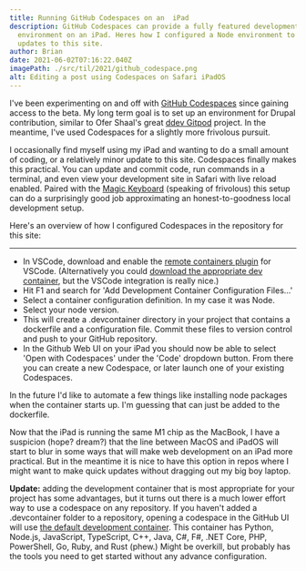 ```yaml
---
title: Running GitHub Codespaces on an  iPad
description: GitHub Codespaces can provide a fully featured development
  environment on an iPad. Heres how I configured a Node environment to make
  updates to this site.
author: Brian
date: 2021-06-02T07:16:22.040Z
imagePath: ./src/til/2021/github_codespace.png
alt: Editing a post using Codespaces on Safari iPadOS
---
```

I've been experimenting on and off with [GitHub Codespaces](https://github.com/features/codespaces) since gaining access to the beta. My long term goal is to set up an environment for Drupal contribution, similar to Ofer Shaal's great [ddev Gitpod](https://github.com/shaal/ddev-gitpod) project. In the meantime, I've used Codespaces for a slightly more frivolous pursuit.

I occasionally find myself using my iPad and wanting to do a small amount of coding, or a relatively minor update to this site. Codespaces finally makes this practical. You can update and commit code, run commands in a terminal, and even view your development site in Safari with live reload enabled. Paired with the [Magic Keyboard](https://www.apple.com/shop/product/MXQT2LL/A/magic-keyboard-for-ipad-pro-11-inch-3rd-generation-and-ipad-air-4th-generation-us-english-black) (speaking of frivolous) this setup can do a surprisingly good job approximating an honest-to-goodness local development setup.

Here's an overview of how I configured Codespaces in the repository for this site:

---

* In VSCode, download and enable the [remote containers plugin](https://marketplace.visualstudio.com/items?itemName=ms-vscode-remote.remote-containers) for VSCode. (Alternatively you could [download the appropriate dev container](https://github.com/microsoft/vscode-dev-containers/tree/main/containers), but the VSCode integration is really nice.)
* Hit F1 and search for 'Add Development Container Configuration Files...'
* Select a container configuration definition. In my case it was Node.
* Select your node version.
* This will create a .devcontainer directory in your project that contains a dockerfile and a configuration file. Commit these files to version control and push to your GitHub repository.
* In the Github Web UI on your iPad you should now be able to select 'Open with Codespaces' under the 'Code' dropdown button. From there you can create a new Codespace, or later launch one of your existing Codespaces.

In the future I'd like to automate a few things like installing node packages when the container starts up. I'm guessing that can just be added to the dockerfile.

Now that the iPad is running the same M1 chip as the MacBook, I have a suspicion (hope? dream?) that the line between MacOS and iPadOS will start to blur in some ways that will make web development on an iPad more practical. But in the meantime it is nice to have this option in repos where I might want to make quick updates without dragging out my big boy laptop.

**Update:** adding the development container that is most appropriate for your project has some advantages, but it turns out there is a much lower effort way to use a codespace on any repository. If you haven't added a .devcontainer folder to a repository, opening a codespace in the GitHub UI will use [the default development container](https://aka.ms/ghcs-default-image). This container has Python, Node.js, JavaScript, TypeScript, C++, Java, C#, F#, .NET Core, PHP, PowerShell, Go, Ruby, and Rust (phew.) Might be overkill, but probably has the tools you need to get started without any advance configuration.